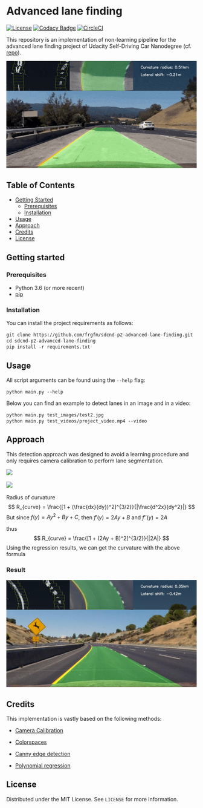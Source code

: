 # Advanced lane finding
[![License](https://img.shields.io/badge/License-MIT-brightgreen.svg)](LICENSE) [![Codacy Badge](https://api.codacy.com/project/badge/Grade/3bc1cc0064b247d3b24ee58d716d5f34)](https://www.codacy.com/manual/frgfm/sdcnd-p2-advanced-lane-finding?utm_source=github.com&amp;utm_medium=referral&amp;utm_content=frgfm/sdcnd-p2-advanced-lane-finding&amp;utm_campaign=Badge_Grade) [![CircleCI](https://circleci.com/gh/frgfm/sdcnd-p2-advanced-lane-finding.svg?style=shield)](https://circleci.com/gh/frgfm/sdcnd-p2-advanced-lane-finding)

This repository is an implementation of non-learning pipeline for the advanced lane finding project of Udacity Self-Driving Car Nanodegree (cf. [repo](<https://github.com/udacity/CarND-Advanced-Lane-Lines>)).

![video-sample](static/images/video-sample.gif)



## Table of Contents

- [Getting Started](#getting-started)
  - [Prerequisites](#prerequisites)
  - [Installation](#installation)
- [Usage](#usage)
- [Approach](#Approach)
- [Credits](#credits)
- [License](#license)



## Getting started

### Prerequisites

- Python 3.6 (or more recent)
- [pip](https://pip.pypa.io/en/stable/)

### Installation

You can install the project requirements as follows:

```shell
git clone https://github.com/frgfm/sdcnd-p2-advanced-lane-finding.git
cd sdcnd-p2-advanced-lane-finding
pip install -r requirements.txt
```



## Usage

All script arguments can be found using the `--help` flag:

```shell
python main.py --help
```

Below you can find an example to detect lanes in an image and in a video:

```shell
python main.py test_images/test2.jpg
python main.py test_videos/project_video.mp4 --video
```



## Approach

This detection approach was designed to avoid a learning procedure and only requires camera calibration to perform lane segmentation.



![](https://video.udacity-data.com/topher/2016/December/5840ae19_screen-shot-2016-12-01-at-3.10.19-pm/screen-shot-2016-12-01-at-3.10.19-pm.png)



![](https://video.udacity-data.com/topher/2018/June/5b2343e8_screen-shot-2017-01-28-at-11.49.20-am/screen-shot-2017-01-28-at-11.49.20-am.png)



Radius of curvature 
$$
R_{curve} = \frac{[1 + (\frac{dx}{dy})^2]^{3/2}}{|\frac{d^2x}{dy^2}|}
$$
But since $f(y) = Ay^2 + By + C$, then $f'(y) = 2Ay + B$ and $f''(y) = 2A$

thus
$$
R_{curve} = \frac{[1 + (2Ay + B)^2]^{3/2}}{|2A|}
$$
Using the regression results, we can get the curvature with the above formula



### Result

![img-sample](static/images/img-sample.jpg)



## Credits

This implementation is vastly based on the following methods:

- [Camera Calibration](https://opencv-python-tutroals.readthedocs.io/en/latest/py_tutorials/py_calib3d/py_calibration/py_calibration.html)

- [Colorspaces](https://en.wikipedia.org/wiki/HSL_and_HSV)
- [Canny edge detection](https://opencv-python-tutroals.readthedocs.io/en/latest/py_tutorials/py_imgproc/py_canny/py_canny.html)
- [Polynomial regression](https://en.wikipedia.org/wiki/Polynomial_regression)



## License

Distributed under the MIT License. See `LICENSE` for more information.
